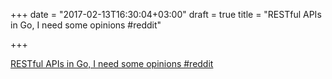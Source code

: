 +++
date = "2017-02-13T16:30:04+03:00"
draft = true
title = "RESTful APIs in Go, I need some opinions  #reddit"

+++

<p><a href="https://t.co/rSxfUlDDHJ">RESTful APIs in Go, I need some opinions  #reddit</a></p>
